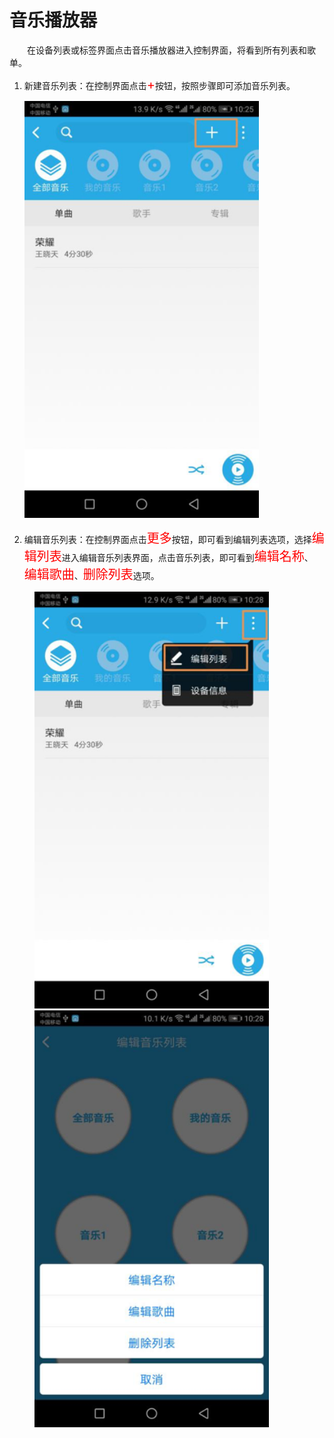 # 音乐播放器

&emsp;&emsp;在设备列表或标签界面点击音乐播放器进入控制界面，将看到所有列表和歌单。

1. 新建音乐列表：在控制界面点击<font style='color:#ff0000;font-size:20px'>+</font>按钮，按照步骤即可添加音乐列表。

	<img src="../images/WiFi/音乐播放器/新建播单.png" width = "375" height = "667">
	
2. 编辑音乐列表：在控制界面点击<font style='color:#ff0000;font-size:20px'>更多</font>按钮，即可看到编辑列表选项，选择<font style='color:#ff0000;font-size:20px'>编辑列表</font>进入编辑音乐列表界面，点击音乐列表，即可看到<font style='color:#ff0000;font-size:20px'>编辑名称</font>、<font style='color:#ff0000;font-size:20px'>编辑歌曲</font>、<font style='color:#ff0000;font-size:20px'>删除列表</font>选项。

<figure class="half">
<img src="../images/WiFi/音乐播放器/编辑列表.png" width = "375" height = "667">
<img src="../images/WiFi/音乐播放器/编辑播单.png" width = "375" height = "667">
</figure>


